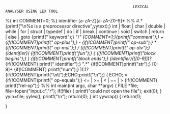                                                             LEXICAL ANALYSER USING LEX TOOL
                                                            
%{
int COMMENT=0;
%}
identifier [a-zA-Z][a-zA-Z0-9]*
%%
#.* {printf("\n%s is a preprocessor directive",yytext);}
int |
float |
char |
double |
while |
for |
struct |
typedef |
do |
if |
break |
continue |
void |
switch |
return |
else |
goto {printf(" keyword");}
"/*" {COMMENT=1;}{printf("comment");}
\+ {if(!COMMENT)printf(" op-plus");}
\- {if(!COMMENT)printf(" op-sub");}
\* {if(!COMMENT)printf(" op-mul");}
\/ {if(!COMMENT)printf(" op-div");}
{identifier}\( {if(!COMMENT)printf("fun");}
\{ {if(!COMMENT)printf("block begins");}
\} {if(!COMMENT)printf("block ends");}
{identifier}(\[[0-9]*\])? {if(!COMMENT) printf(" identifier");}
\".*\" {if(!COMMENT)printf("str");}
[0-9]+ {if(!COMMENT) printf("num");}
\)(\:)? {if(!COMMENT)printf("\n\t");ECHO;printf("\n");}
\( ECHO;
= {if(!COMMENT)printf(" op-equals");}
\<= |
\>= |
\< |
== |
\> {if(!COMMENT) printf("rel-op");}
%%
int main(int argc, char **argv)
{
FILE *file;
file=fopen("input.c","r");
if(!file)
{
printf("could not open the file");
exit(0);
}
yyin=file;
yylex();
printf("\n");
return(0);
}
int yywrap()
{
return(1);

}                                               
